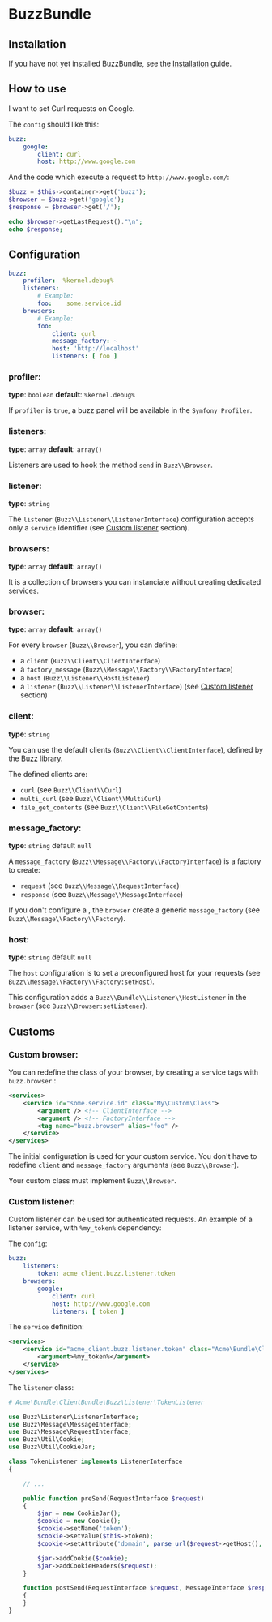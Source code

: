 # BuzzBundle

## Installation

If you have not yet installed BuzzBundle, see the [Installation](installation.md) guide.

## How to use

I want to set Curl requests on Google.

The `config` should like this:

``` yaml
buzz:
    google:
        client: curl
        host: http://www.google.com
```

And the code which execute a request to `http://www.google.com/`:

``` php
$buzz = $this->container->get('buzz');
$browser = $buzz->get('google');
$response = $browser->get('/');

echo $browser->getLastRequest()."\n";
echo $response;
```

## Configuration

``` yaml
buzz:
    profiler:  %kernel.debug%
    listeners:
        # Example:
        foo:    some.service.id
    browsers:
        # Example:
        foo:
            client: curl
            message_factory: ~
            host: 'http://localhost'
            listeners: [ foo ]
```

### profiler:

**type**: `boolean` **default**: `%kernel.debug%`

If `profiler` is `true`, a buzz panel will be available in the ``Symfony Profiler``.

### listeners:

**type**: ``array`` **default**: ``array()``

Listeners are used to hook the method ``send`` in `Buzz\\Browser`.

### listener:

**type**: ``string``

The ``listener`` (`Buzz\\Listener\\ListenerInterface`) configuration
accepts only a `service` identifier (see [Custom listener](#custom-listener) section).

### browsers:

**type**: `array` **default**: `array()`

It is a collection of browsers you can instanciate without creating dedicated services.

### browser:

**type**: `array` **default**: `array()`

For every `browser` (`Buzz\\Browser`), you can define:

- a `client` (`Buzz\\Client\\ClientInterface`)
- a `factory_message` (`Buzz\\Message\\Factory\\FactoryInterface`)
- a `host` (`Buzz\\Listener\\HostListener`)
- a `listener` (`Buzz\\Listener\\ListenerInterface`) (see [Custom listener](#custom-listener) section)


### client:

**type**: `string`

You can use the default clients (`Buzz\\Client\\ClientInterface`),
defined by
the [Buzz](https://github.com/kriswallsmith/Buzz) library.

The defined clients are:

- `curl` (see `Buzz\\Client\\Curl`)
- `multi_curl` (see `Buzz\\Client\\MultiCurl`)
- `file_get_contents` (see `Buzz\\Client\\FileGetContents`)


### message_factory:

**type**: `string` default `null`

A `message_factory` (`Buzz\\Message\\Factory\\FactoryInterface`) is a factory to create:

- `request` (see `Buzz\\Message\\RequestInterface`)
- `response` (see `Buzz\\Message\\MessageInterface`)

If you don't configure a ,
the `browser` create a generic `message_factory` (see `Buzz\\Message\\Factory\\Factory`).


### host:

**type**: `string` default `null`

The `host` configuration is to set a preconfigured host for your requests
(see `Buzz\\Message\\Factory\\Factory:setHost`).

This configuration adds a `Buzz\\Bundle\\Listener\\HostListener`
in the `browser` (see `Buzz\\Browser:setListener`).


## Customs

### Custom browser:

You can redefine the class of your browser, by creating a service tags with
`buzz.browser` :

``` xml
<services>
    <service id="some.service.id" class="My\Custom\Class">
        <argument /> <!-- ClientInterface -->
        <argument /> <!-- FactoryInterface -->
        <tag name="buzz.browser" alias="foo" />
    </service>
</services>
```

The initial configuration is used for your custom service. You don't have to
redefine `client` and `message_factory` arguments
(see `Buzz\\Browser`).

Your custom class must implement `Buzz\\Browser`.

### Custom listener:

Custom listener can be used for authenticated requests.
An example of a listener service, with `%my_token%` dependency:

The `config`:

``` yaml
buzz:
    listeners:
        token: acme_client.buzz.listener.token
    browsers:
        google:
            client: curl
            host: http://www.google.com
            listeners: [ token ]
```

The `service` definition:

``` xml
<services>
    <service id="acme_client.buzz.listener.token" class="Acme\Bundle\ClientBundle\Buzz\Listener\TokenListener">
        <argument>%my_token%</argument>
    </service>
</services>
```

The `listener` class:

``` php
# Acme\Bundle\ClientBundle\Buzz\Listener\TokenListener

use Buzz\Listener\ListenerInterface;
use Buzz\Message\MessageInterface;
use Buzz\Message\RequestInterface;
use Buzz\Util\Cookie;
use Buzz\Util\CookieJar;

class TokenListener implements ListenerInterface
{

    // ...

    public function preSend(RequestInterface $request)
    {
        $jar = new CookieJar();
        $cookie = new Cookie();
        $cookie->setName('token');
        $cookie->setValue($this->token);
        $cookie->setAttribute('domain', parse_url($request->getHost(), PHP_URL_HOST));

        $jar->addCookie($cookie);
        $jar->addCookieHeaders($request);
    }

    function postSend(RequestInterface $request, MessageInterface $response)
    {
    }
}
```
